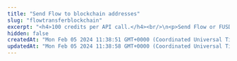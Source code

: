 ```yaml
---
title: "Send Flow to blockchain addresses"
slug: "flowtransferblockchain"
excerpt: "<h4>100 credits per API call.</h4><br/>\n<p>Send Flow or FUSD to blockchain addresses. Tatum covers the fee connected to the transaction costs in subscription credits. This operation can be done on mainnet only for paid plans.<br/>\nThere are two possibilites how the transaction on the blockchain can be created:\n<ul>\n<li>Using mnemonic and index - private key is generated based on the index in the mnemonic.</li>\n<li>Using secret - private keys is entered manually.</li>\n</ul><br/><br/>\nThis operation needs the private key of the blockchain address. Every time the funds are transferred, the transaction must be signed with the corresponding private key.\nNo one should ever send it's own private keys to the internet because there is a strong possibility of stealing keys and losing funds. In this method, it is possible to enter privateKey\nor signatureId. PrivateKey should be used only for quick development on testnet versions of blockchain when there is no risk of losing funds. In production,\n<a href=\"https://github.com/tatumio/tatum-kms\" target=\"_blank\">Tatum KMS</a> should be used for the highest security standards, and signatureId should be present in the request.\nAlternatively, using the Tatum client library for supported languages.\n</p>"
hidden: false
createdAt: "Mon Feb 05 2024 11:38:51 GMT+0000 (Coordinated Universal Time)"
updatedAt: "Mon Feb 05 2024 11:38:58 GMT+0000 (Coordinated Universal Time)"
---
```

